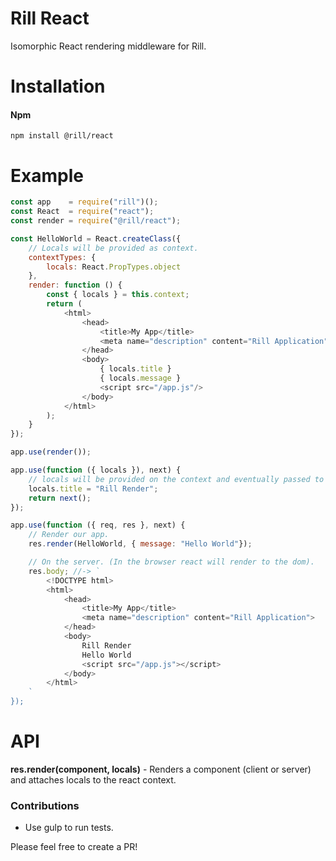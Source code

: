 # Rill React
Isomorphic React rendering middleware for Rill.

# Installation

#### Npm
```console
npm install @rill/react
```

# Example

```javascript
const app    = require("rill")();
const React  = require("react");
const render = require("@rill/react");

const HelloWorld = React.createClass({
	// Locals will be provided as context.
	contextTypes: {
		locals: React.PropTypes.object
	},
	render: function () {
		const { locals } = this.context;
		return (
			<html>
				<head>
					<title>My App</title>
					<meta name="description" content="Rill Application"/>
				</head>
				<body>
					{ locals.title }
					{ locals.message }
					<script src="/app.js"/>
				</body>
			</html>
		);
	}
});

app.use(render());

app.use(function ({ locals }), next) {
	// locals will be provided on the context and eventually passed to the view.
	locals.title = "Rill Render";
	return next();	
});

app.use(function ({ req, res }, next) {
	// Render our app.
	res.render(HelloWorld, { message: "Hello World"});

	// On the server. (In the browser react will render to the dom).
	res.body; //-> `
		<!DOCTYPE html>
		<html>
			<head>
				<title>My App</title>
				<meta name="description" content="Rill Application">
			</head>
			<body>
				Rill Render
				Hello World
				<script src="/app.js"></script>
			</body>
		</html>
	`
});
```

# API

**res.render(component, locals)** - Renders a component (client or server) and attaches locals to the react context.


### Contributions

* Use gulp to run tests.

Please feel free to create a PR!
